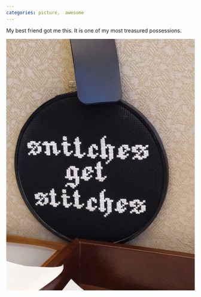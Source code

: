 ```yaml
---
categories: picture,  awesome
---
```


My best friend got me this. It is one of my most treasured possessions.

![snitches](https://raw.githubusercontent.com/muneer78/muneer78.github.io/master/images/snitches.png)
 
